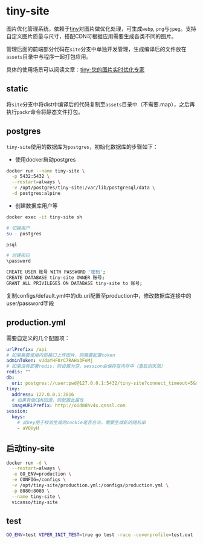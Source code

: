 # tiny-site

图片优化管理系统，依赖于[tiny](https://github.com/vicanso/tiny)对图片做优化处理，可生成`webp`, `png`与`jpeg`。支持自定义图片质量与尺寸，搭配CDN可根据应用需要生成各类不同的图片。

管理后面的前端部分代码在`site`分支中单独开发管理，生成编译后的文件放在`assets`目录中与程序一起打包应用。

具体的使用场景可以阅读文章：[tiny-您的图片实时优化专家](https://github.com/vicanso/articles/blob/master/tiny.md)


## static

将`site`分支中将dist中编译后的代码复制至`assets`目录中（不需要.map），之后再执行`packr`命令将静态文件打包。

## postgres

`tiny-site`使用的数据库为`postgres`，初始化数据库的步骤如下：

- 使用docker启动postgres

```bash
docker run --name tiny-site \
  -p 5432:5432 \
  --restart=always \
  -v /opt/postgres/tiny-site:/var/lib/postgresql/data \
  -d postgres:alpine
```

- 创建数据库用户等

```bash
docker exec -it tiny-site sh

# 切换用户
su - postgres

psql

# 创建密码
\password

CREATE USER 账号 WITH PASSWORD '密码';
CREATE DATABASE tiny-site OWNER 账号;
GRANT ALL PRIVILEGES ON DATABASE tiny-site to 账号;
```

复制configs/default.yml中的db.uri配置至production中，修改数据库连接中的user/password字段

## production.yml

需要自定义的几个配置项：

```yaml
urlPrefix: /api
# 如果需要使用内部接口上传图片，则需要配置token
adminToken: vUdaYHF0rC7RAHa3FeMj
# 如果没有部署redis，则设置为空，session会保存在内存中（重启则失效）
redis: ""
db:
  uri: postgres://user:pwd@127.0.0.1:5432/tiny-site?connect_timeout=5&sslmode=disable
tiny:
  address: 127.0.0.1:3016
  # 如果有做CDN回源，则配置此属性
  imageURLPrefix: http://oidm8hv4x.qnssl.com
session:
  keys:
    # 此key用于校验生成的cookie是否合法，需要生成新的随机串
    - aVOHyH
```

## 启动tiny-site

```bash
docker run -d \
  --restart=always \
  -e GO_ENV=production \
  -e CONFIG=/configs \
  -v /opt/tiny-site/production.yml:/configs/production.yml \
  -p 8080:8080 \
  --name tiny-site \
  vicanso/tiny-site
```

## test

```bash
GO_ENV=test VIPER_INIT_TEST=true go test -race -coverprofile=test.out ./... && go tool cover --html=test.out
```
